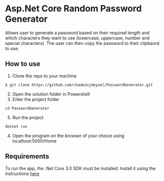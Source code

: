 # Asp.Net Core Random Password Generator
Allows user to generate a password based on their required length and which characters they want to use (lowercase, uppercase, number and special characters). The user can then copy the password to their clipbaord to use.

## How to use
1. Clone the repo to your machine
```
$ git clone https://github.com/chadwinjdeysel/PasswordGenerator.git
```
2. Open the solution folder in Powershell
3. Enter the project folder
```
cd PasswordGenerator
```
5. Run the project
```
dotnet run
```
4. Open the program on the browser of your choice using localhost:5000/Home

## Requirements
To run the app, the .Net Core 3.0 SDK must be installed. 
Install it using the instructions [here](https://dotnet.microsoft.com/download/dotnet-core/3.0) 
